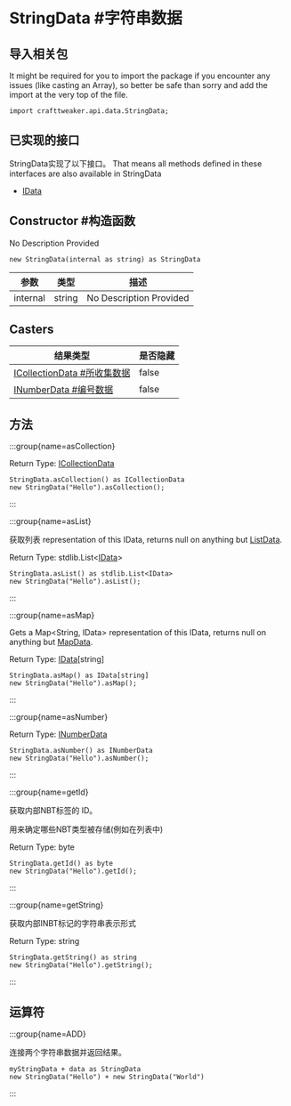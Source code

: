 # StringData #字符串数据



## 导入相关包

It might be required for you to import the package if you encounter any issues (like casting an Array), so better be safe than sorry and add the import at the very top of the file.
```zenscript
import crafttweaker.api.data.StringData;
```


## 已实现的接口
StringData实现了以下接口。 That means all methods defined in these interfaces are also available in StringData

- [IData](/vanilla/api/data/IData)

## Constructor #构造函数

No Description Provided
```zenscript
new StringData(internal as string) as StringData
```

| 参数       | 类型     | 描述                      |
| -------- | ------ | ----------------------- |
| internal | string | No Description Provided |



## Casters

| 结果类型                                                        | 是否隐藏  |
| ----------------------------------------------------------- | ----- |
| [ICollectionData #所收集数据](/vanilla/api/data/ICollectionData) | false |
| [INumberData #编号数据](/vanilla/api/data/INumberData)          | false |

## 方法

:::group{name=asCollection}

Return Type: [ICollectionData](/vanilla/api/data/ICollectionData)

```zenscript
StringData.asCollection() as ICollectionData
new StringData("Hello").asCollection();
```

:::

:::group{name=asList}

获取列表<IData> representation of this IData, returns null on anything but [ListData](/vanilla/api/data/ListData).

Return Type: stdlib.List&lt;[IData](/vanilla/api/data/IData)&gt;

```zenscript
StringData.asList() as stdlib.List<IData>
new StringData("Hello").asList();
```

:::

:::group{name=asMap}

Gets a Map<String, IData> representation of this IData, returns null on anything but [MapData](/vanilla/api/data/MapData).

Return Type: [IData](/vanilla/api/data/IData)[string]

```zenscript
StringData.asMap() as IData[string]
new StringData("Hello").asMap();
```

:::

:::group{name=asNumber}

Return Type: [INumberData](/vanilla/api/data/INumberData)

```zenscript
StringData.asNumber() as INumberData
new StringData("Hello").asNumber();
```

:::

:::group{name=getId}

获取内部NBT标签的 ID。

 用来确定哪些NBT类型被存储(例如在列表中)

Return Type: byte

```zenscript
StringData.getId() as byte
new StringData("Hello").getId();
```

:::

:::group{name=getString}

获取内部INBT标记的字符串表示形式

Return Type: string

```zenscript
StringData.getString() as string
new StringData("Hello").getString();
```

:::


## 运算符

:::group{name=ADD}

连接两个字符串数据并返回结果。

```zenscript
myStringData + data as StringData
new StringData("Hello") + new StringData("World")
```

:::


